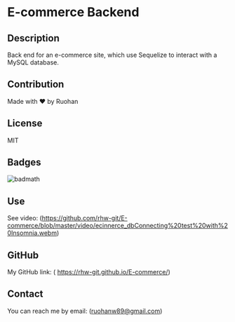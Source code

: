# E-commerce Backend

## Description

Back end for an e-commerce site, which use Sequelize to interact with a MySQL database.

## Contribution

Made with ❤️ by Ruohan

## License

MIT

## Badges

![badmath](https://img.shields.io/conda/l/conda-forge/setuptools?color=Blue&label=License&logo=MIT&logoColor=blue&style=plastic)

## Use

See video:
(https://github.com/rhw-git/E-commerce/blob/master/video/ecinnerce_dbConnecting%20test%20with%20Insomnia.webm)

## GitHub

My GitHub link: ( https://rhw-git.github.io/E-commerce/)

## Contact

You can reach me by email: (ruohanw89@gmail.com)
